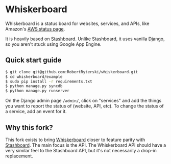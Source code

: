 # Whiskerboard

Whiskerboard is a status board for websites, services, and APIs, like Amazon's [AWS status page](http://status.aws.amazon.com/).

It is heavily based on [Stashboard](http://www.stashboard.org/). Unlike Stashboard,
it uses vanilla Django, so you aren't stuck using Google App Engine.

## Quick start guide
```sh
$ git clone git@github.com:RobertRyterski/whiskerboard.git
$ cd whiskerboard/example
$ sudo pip install -r requirements.txt
$ python manage.py syncdb
$ python manage.py runserver
```

On the Django admin page `/admin/`, click on "services" and add the things you want to report the 
status of (website, API, etc). To change the status of a service, add an event for it.

## Why this fork?
This fork exists to bring [Whiskerboard](https://github.com/bfirsh/whiskerboard) closer to feature
parity with [Stashboard](http://www.stashboard.org/). The main focus is the API. The Whiskerboard
API should have a very similar feel to the Stashboard API, but it's not necessarily a drop-in replacement.
